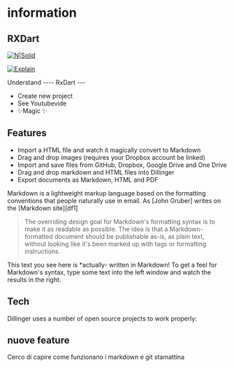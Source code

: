 # information

## RXDart

[![N|Solid](https://cldup.com/dTxpPi9lDf.thumb.png)](https://nodesource.com/products/nsolid)

[![Explain](https://www.youtube.com/watch?v=xBFWMYmm9ro)](https://travis-ci.org/joemccann/dillinger)

Understand ---- RxDart ---

- Create new project
- See Youtubevide
- ✨Magic ✨

## Features

- Import a HTML file and watch it magically convert to Markdown
- Drag and drop images (requires your Dropbox account be linked)
- Import and save files from GitHub, Dropbox, Google Drive and One Drive
- Drag and drop markdown and HTML files into Dillinger
- Export documents as Markdown, HTML and PDF

Markdown is a lightweight markup language based on the formatting conventions
that people naturally use in email.
As [John Gruber] writes on the [Markdown site][df1]

> The overriding design goal for Markdown's
> formatting syntax is to make it as readable
> as possible. The idea is that a
> Markdown-formatted document should be
> publishable as-is, as plain text, without
> looking like it's been marked up with tags
> or formatting instructions.

This text you see here is \*actually- written in Markdown! To get a feel
for Markdown's syntax, type some text into the left window and
watch the results in the right.

## Tech

Dillinger uses a number of open source projects to work properly:

## nuove feature

Cerco di capire come funzionano i markdown e git stamattina
